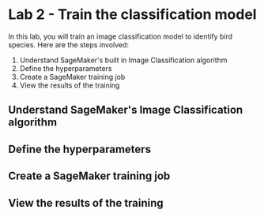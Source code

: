 # Lab 2 - Train the classification model

In this lab, you will train an image classification model to identify bird species.
Here are the steps involved:

1. Understand SageMaker's built in Image Classification algorithm
2. Define the hyperparameters
3. Create a SageMaker training job
4. View the results of the training

## Understand SageMaker's Image Classification algorithm

## Define the hyperparameters

## Create a SageMaker training job

## View the results of the training
